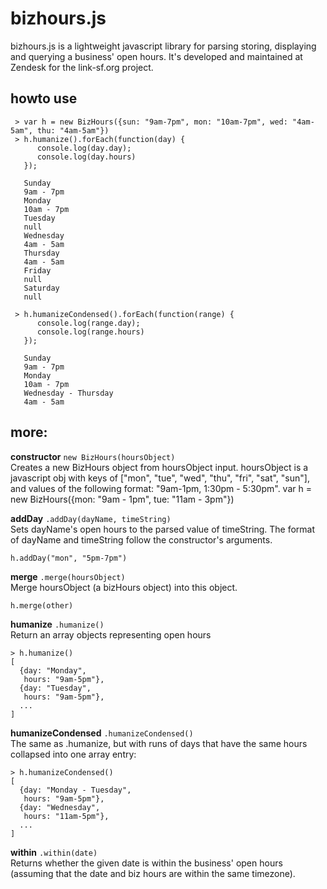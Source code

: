 # bizhours.js 

bizhours.js is a lightweight javascript library for parsing storing, displaying and querying
a business' open hours.  It's developed and maintained at Zendesk for the link-sf.org project.

## howto use

     > var h = new BizHours({sun: "9am-7pm", mon: "10am-7pm", wed: "4am-5am", thu: "4am-5am"})
     > h.humanize().forEach(function(day) { 
          console.log(day.day); 
          console.log(day.hours) 
       });

       Sunday
       9am - 7pm
       Monday
       10am - 7pm
       Tuesday
       null
       Wednesday
       4am - 5am
       Thursday
       4am - 5am
       Friday
       null
       Saturday
       null
    
     > h.humanizeCondensed().forEach(function(range) {
          console.log(range.day);
          console.log(range.hours)
       });

       Sunday
       9am - 7pm
       Monday
       10am - 7pm
       Wednesday - Thursday
       4am - 5am

## more:

<p>
<b>constructor</b>
<code>new BizHours(hoursObject)</code>
<br/>
Creates a new BizHours object from hoursObject input.  hoursObject is a javascript obj with keys of ["mon", "tue", "wed", "thu", "fri", "sat", "sun"], and values
of the following format: "9am-1pm, 1:30pm - 5:30pm".
    var h = new BizHours({mon: "9am - 1pm", tue: "11am - 3pm"})
<p>
<b>addDay</b>
<code>.addDay(dayName, timeString)</code>
<br/>
Sets dayName's open hours to the parsed value of timeString.  The format of dayName and timeString follow the constructor's arguments.

    h.addDay("mon", "5pm-7pm")

<p>
<b>merge</b>
<code>.merge(hoursObject)</code>
<br/>
Merge hoursObject (a bizHours object) into this object.

    h.merge(other)

<p>
<b>humanize</b>
<code>.humanize()</code>
<br/>
Return an array objects representing open hours

    > h.humanize()
    [
      {day: "Monday", 
       hours: "9am-5pm"},
      {day: "Tuesday", 
       hours: "9am-5pm"},
      ...
    ]

<p>
<b>humanizeCondensed</b>
<code>.humanizeCondensed()</code>
<br/>
The same as .humanize, but with runs of days that have the same hours collapsed into one array entry:

    > h.humanizeCondensed()
    [
      {day: "Monday - Tuesday", 
       hours: "9am-5pm"},
      {day: "Wednesday", 
       hours: "11am-5pm"},
      ...
    ]
<p>
<b>within</b>
<code>.within(date)</code>
<br/>
Returns whether the given date is within the business' open hours (assuming that the date and biz hours are within the same timezone).




